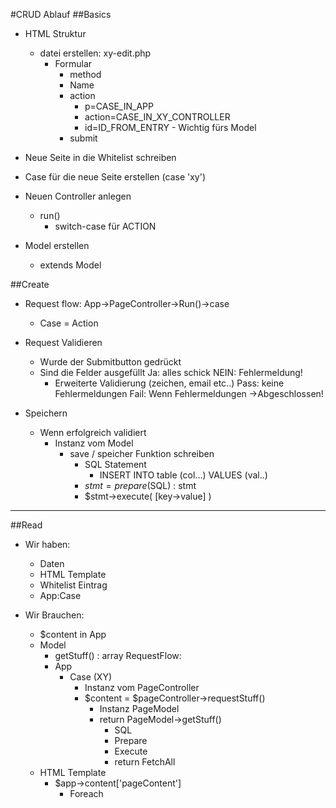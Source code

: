 #CRUD Ablauf
##Basics
- HTML Struktur
    - datei erstellen: xy-edit.php
        - Formular
            - method
            - Name
            - action
                - p=CASE_IN_APP
                - action=CASE_IN_XY_CONTROLLER
                - id=ID_FROM_ENTRY - Wichtig fürs Model
            - submit
            
- Neue Seite in die Whitelist schreiben
- Case für die neue Seite erstellen (case 'xy')
- Neuen Controller anlegen
    - run()
        - switch-case für ACTION
- Model erstellen
    - extends Model
    
##Create
- Request flow: App->PageController->Run()->case
    - Case = Action
- Request Validieren
    - Wurde der Submitbutton gedrückt
    - Sind die Felder ausgefüllt
        Ja: alles schick
        NEIN: Fehlermeldung!
        - Erweiterte Validierung (zeichen, email etc..)
    Pass: keine Fehlermeldungen
    Fail: Wenn Fehlermeldungen
    ->Abgeschlossen!
    
- Speichern
    - Wenn erfolgreich validiert
        - Instanz vom Model
            - save / speicher Funktion schreiben
                - SQL Statement
                    - INSERT INTO table (col...) VALUES (val..)
                - $stmt = prepare($SQL) : stmt
                - $stmt->execute(
                    [key->value]
                )
                
--------------------------

##Read

- Wir haben:
    - Daten
    - HTML Template
    - Whitelist Eintrag
    - App:Case
    
- Wir Brauchen:
    - $content in App
    - Model
        - getStuff() : array
    RequestFlow:
        - App
            - Case (XY)
                - Instanz vom PageController
                - $content = $pageController->requestStuff()
                    - Instanz PageModel
                    - return PageModel->getStuff()
                        - SQL
                        - Prepare
                        - Execute
                        - return FetchAll
    - HTML Template
        - $app->content['pageContent']
            - Foreach
                    
                
                
        
